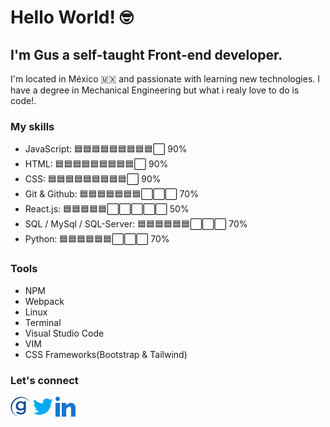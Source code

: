# Hello World! :nerd_face:
## I'm Gus a self-taught Front-end developer.
I'm located in México :mexico: and passionate with learning new technologies. I have a degree in Mechanical Engineering but what i realy love to do is code!.
### My skills
- JavaScript: :blue_square::blue_square::blue_square::blue_square::blue_square::blue_square::blue_square::blue_square::blue_square::white_large_square: 90%
- HTML: :blue_square::blue_square::blue_square::blue_square::blue_square::blue_square::blue_square::blue_square::blue_square::white_large_square: 90%
- CSS: :blue_square::blue_square::blue_square::blue_square::blue_square::blue_square::blue_square::blue_square::blue_square::white_large_square: 90%
- Git & Github: :blue_square::blue_square::blue_square::blue_square::blue_square::blue_square::blue_square::white_large_square::white_large_square::white_large_square: 70%
- React.js: :blue_square::blue_square::blue_square::blue_square::blue_square::white_large_square::white_large_square::white_large_square::white_large_square::white_large_square: 50%
- SQL / MySql / SQL-Server: :blue_square::blue_square::blue_square::blue_square::blue_square::blue_square::white_large_square::white_large_square::white_large_square: 70%
- Python: :blue_square::blue_square::blue_square::blue_square::blue_square::blue_square::white_large_square::white_large_square::white_large_square: 70%

### Tools
- NPM
- Webpack
- Linux
- Terminal
- Visual Studio Code
- VIM
- CSS Frameworks(Bootstrap & Tailwind)

### Let's connect
[<img src="https://github.com/gusgluna/gusgluna/blob/main/assets/logo_gusgluna.svg" alt="gusgluna logo" width="32"/>](https://www.gusgluna.com/) [<img src="https://github.com/gusgluna/gusgluna/blob/main/assets/twitter_logo.png" alt="twitter logo" width="32"/>](https://www.twitter.com/gusgluna) [<img src="https://github.com/gusgluna/gusgluna/blob/main/assets/linkedin.png" alt="linkedin logo" width="32"/>](https://www.linkedin.com/in/gusgluna/)


<!--
**gusgluna/gusgluna** is a ✨ _special_ ✨ repository because its `README.md` (this file) appears on your GitHub profile.

Here are some ideas to get you started:

- 🔭 I’m currently working on ...
- 🌱 I’m currently learning ...
- 👯 I’m looking to collaborate on ...
- 🤔 I’m looking for help with ...
- 💬 Ask me about ...
- 📫 How to reach me: ...
- 😄 Pronouns: ...
- ⚡ Fun fact: ...
-->
